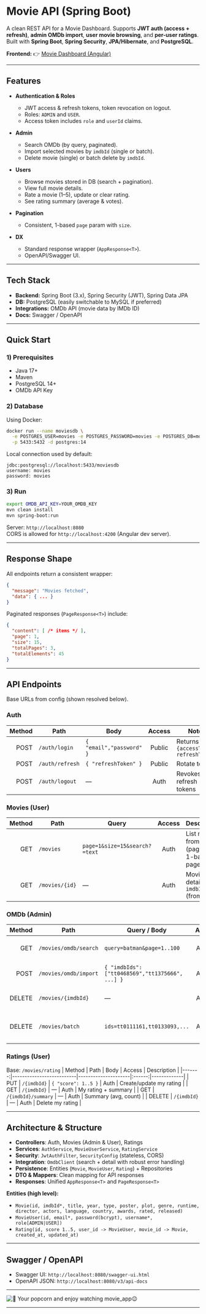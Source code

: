 #  Movie API (Spring Boot)

A clean REST API for a Movie Dashboard. Supports **JWT auth (access + refresh)**, **admin OMDb import**, **user movie browsing**, and **per-user ratings**. Built with **Spring Boot**, **Spring Security**, **JPA/Hibernate**, and **PostgreSQL**.

**Frontend:** 👉 [Movie Dashboard (Angular)](https://github.com/hanin-mohamed/Movie-APP)

---

##  Features

- **Authentication & Roles**
  - JWT access & refresh tokens, token revocation on logout.
  - Roles: `ADMIN` and `USER`.  
  - Access token includes `role` and `userId` claims.

- **Admin**
  - Search OMDb (by query, paginated).
  - Import selected movies by `imdbId` (single or batch).
  - Delete movie (single) or batch delete by `imdbId`.

- **Users**
  - Browse movies stored in DB (search + pagination).
  - View full movie details.
  - Rate a movie (1–5), update or clear rating.
  - See rating summary (average & votes).

- **Pagination**
  - Consistent, 1-based `page` param with `size`.

- **DX**
  - Standard response wrapper (`AppResponse<T>`).
  - OpenAPI/Swagger UI.

---

## Tech Stack

- **Backend:** Spring Boot (3.x), Spring Security (JWT), Spring Data JPA
- **DB:** PostgreSQL (easily switchable to MySQL if preferred)
- **Integrations:** OMDb API (movie data by IMDb ID)
- **Docs:** Swagger / OpenAPI

---

##  Quick Start

### 1) Prerequisites
- Java 17+
- Maven
- PostgreSQL 14+
- OMDb API Key

### 2) Database
Using Docker:
```bash
docker run --name moviesdb \
  -e POSTGRES_USER=movies -e POSTGRES_PASSWORD=movies -e POSTGRES_DB=moviesdb \
  -p 5433:5432 -d postgres:14
```

Local connection used by default:
```
jdbc:postgresql://localhost:5433/moviesdb
username: movies
password: movies
```

### 3) Run
```bash
export OMDB_API_KEY=YOUR_OMDB_KEY
mvn clean install
mvn spring-boot:run
```
Server: `http://localhost:8080`  
CORS is allowed for `http://localhost:4200` (Angular dev server).

---


##  Response Shape

All endpoints return a consistent wrapper:

```json
{
  "message": "Movies fetched",
  "data": { ... }
}
```

Paginated responses (`PageResponse<T>`) include:
```json
{
  "content": [ /* items */ ],
  "page": 1,
  "size": 15,
  "totalPages": 3,
  "totalElements": 45
}
```

---

##  API Endpoints

Base URLs from config (shown resolved below).

### Auth
| Method | Path            | Body                     | Access | Notes |
|-------:|-----------------|--------------------------|:------:|-------|
| POST   | `/auth/login`   | `{ "email","password" }` | Public | Returns `{accessToken, refreshToken}` |
| POST   | `/auth/refresh` | `{ "refreshToken" }`     | Public | Rotate tokens |
| POST   | `/auth/logout`  | —                        | Auth   | Revokes refresh tokens |

### Movies (User)
| Method | Path             | Query                          | Access | Description |
|-------:|------------------|--------------------------------|:------:|-------------|
| GET    | `/movies`        | `page=1&size=15&search?=text` | Auth   | List movies from DB (paginated, 1-based page) |
| GET    | `/movies/{id}`   | —                              | Auth   | Movie details by `imdbId` (from DB) |

### OMDb (Admin)
| Method | Path                     | Query / Body                                        | Access | Description |
|-------:|--------------------------|-----------------------------------------------------|:------:|-------------|
| GET    | `/movies/omdb/search`    | `query=batman&page=1..100`                          | ADMIN  | Search OMDb (10 results/page) |
| POST   | `/movies/omdb/import`    | `{ "imdbIds": ["tt0468569","tt1375666", ...] }`     | ADMIN  | Import one or many titles |
| DELETE | `/movies/{imdbId}`       | —                                                   | ADMIN  | Delete single movie by `imdbId` |
| DELETE | `/movies/batch`          | `ids=tt0111161,tt0133093,...`                       | ADMIN  | Batch delete by comma-separated `imdbId`s |

### Ratings (User)
Base: `/movies/rating`
| Method | Path                     | Body                | Access | Description |
|-------:|--------------------------|---------------------|:------:|-------------|
| PUT    | `/{imdbId}`              | `{ "score": 1..5 }` | Auth   | Create/update my rating |
| GET    | `/{imdbId}`              | —                   | Auth   | My rating + summary |
| GET    | `/{imdbId}/summary`      | —                   | Auth   | Summary (avg, count) |
| DELETE | `/{imdbId}`              | —                   | Auth   | Delete my rating |

---

##  Architecture & Structure

- **Controllers**: Auth, Movies (Admin & User), Ratings
- **Services**: `AuthService`, `MovieUserService`, `RatingService`
- **Security**: `JwtAuthFilter`, `SecurityConfig` (stateless, CORS)
- **Integration**: `OmdbClient` (search + detail with robust error handling)
- **Persistence**: Entities (`Movie`, `MovieUser`, `Rating`) + Repositories
- **DTO & Mappers**: Clean mapping for API responses
- **Responses**: Unified `AppResponse<T>` and `PageResponse<T>`

**Entities (high level):**
- `Movie(id, imdbId*, title, year, type, poster, plot, genre, runtime, director, actors, language, country, awards, rated, released)`
- `MovieUser(id, email*, password(bcrypt), username*, role[ADMIN|USER])`
- `Rating(id, score 1..5, user_id -> MovieUser, movie_id -> Movie, created_at, updated_at)`

---

##  Swagger / OpenAPI

- Swagger UI: `http://localhost:8080/swagger-ui.html`  
- OpenAPI JSON: `http://localhost:8080/v3/api-docs`

---


![🎥 Your popcorn and enjoy watching movie_app😉 ](assets/my_movie.gif)

---

